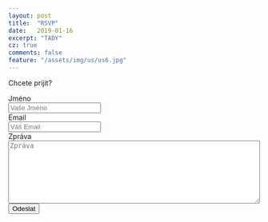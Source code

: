 ```yaml
---
layout: post
title:  "RSVP"
date:   2019-01-16
excerpt: "TADY"
cz: true
comments: false
feature: "/assets/img/us/us6.jpg"
---
```

Chcete prijit?


<form action="http://getsimpleform.com/messages?form_api_token=e184e367746131b0bf2461bad87f8cd4" method="post">
      <input type="hidden" name="redirect_to" value="https://helena-benoit.github.io/" />	
      <label for='name'>Jméno</label>
      <br />
      <input type='text' id='name' name='name' placeholder='Vaše Jméno' />
      <br />
      <label for='email'>Email</label>
      <br />
      <input type='text' id='email' name='email' placeholder='Váš Email' />
      <br />
      <label for='email'>Zpráva</label>
      <br />
      <textarea id='message' name='message' placeholder='Zpráva' rows='8' cols='60'></textarea>
      <br />
      <input type='submit' value='Odeslat' />
      <input type="hidden" name="redirect_to" value="https://helena-benoit.github.io/" />	
</form>
